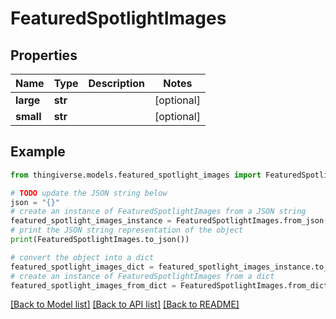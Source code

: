 # FeaturedSpotlightImages


## Properties

Name | Type | Description | Notes
------------ | ------------- | ------------- | -------------
**large** | **str** |  | [optional] 
**small** | **str** |  | [optional] 

## Example

```python
from thingiverse.models.featured_spotlight_images import FeaturedSpotlightImages

# TODO update the JSON string below
json = "{}"
# create an instance of FeaturedSpotlightImages from a JSON string
featured_spotlight_images_instance = FeaturedSpotlightImages.from_json(json)
# print the JSON string representation of the object
print(FeaturedSpotlightImages.to_json())

# convert the object into a dict
featured_spotlight_images_dict = featured_spotlight_images_instance.to_dict()
# create an instance of FeaturedSpotlightImages from a dict
featured_spotlight_images_from_dict = FeaturedSpotlightImages.from_dict(featured_spotlight_images_dict)
```
[[Back to Model list]](../README.md#documentation-for-models) [[Back to API list]](../README.md#documentation-for-api-endpoints) [[Back to README]](../README.md)


